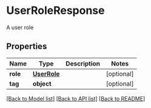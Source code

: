 # UserRoleResponse

A user role
## Properties
Name | Type | Description | Notes
------------ | ------------- | ------------- | -------------
**role** | [**UserRole**](UserRole.md) |  | [optional] 
**tag** | **object** |  | [optional] 

[[Back to Model list]](../README.md#documentation-for-models) [[Back to API list]](../README.md#documentation-for-api-endpoints) [[Back to README]](../README.md)


